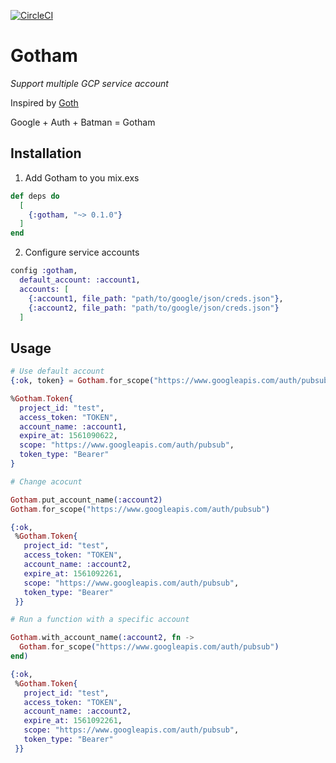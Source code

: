 [![CircleCI](https://circleci.com/gh/xingxing/gotham/tree/master.svg?style=svg)](https://circleci.com/gh/xingxing/gotham/tree/master)

# Gotham

*Support multiple GCP service account*

Inspired by [Goth](https://github.com/peburrows/goth)

Google + Auth + Batman = Gotham

## Installation

1. Add Gotham to you mix.exs
```elixir
def deps do
  [
    {:gotham, "~> 0.1.0"}
  ]
end
```

2. Configure service accounts
```elixir
config :gotham,
  default_account: :account1,
  accounts: [
    {:account1, file_path: "path/to/google/json/creds.json"},
    {:account2, file_path: "path/to/google/json/creds.json"}
  ]
```

## Usage

```elixir
# Use default account
{:ok, token} = Gotham.for_scope("https://www.googleapis.com/auth/pubsub")

%Gotham.Token{
  project_id: "test",
  access_token: "TOKEN",
  account_name: :account1,
  expire_at: 1561090622,
  scope: "https://www.googleapis.com/auth/pubsub",
  token_type: "Bearer"
}

# Change acocunt

Gotham.put_account_name(:account2)
Gotham.for_scope("https://www.googleapis.com/auth/pubsub")

{:ok,
 %Gotham.Token{
   project_id: "test",
   access_token: "TOKEN",
   account_name: :account2,
   expire_at: 1561092261,
   scope: "https://www.googleapis.com/auth/pubsub",
   token_type: "Bearer"
 }}

# Run a function with a specific account

Gotham.with_account_name(:account2, fn ->
  Gotham.for_scope("https://www.googleapis.com/auth/pubsub")
end)

{:ok,
 %Gotham.Token{
   project_id: "test",
   access_token: "TOKEN",
   account_name: :account2,
   expire_at: 1561092261,
   scope: "https://www.googleapis.com/auth/pubsub",
   token_type: "Bearer"
 }}
```

